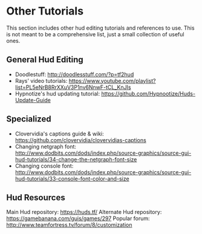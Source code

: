 # Other Tutorials

This section includes other hud editing tutorials and references to use. This is not meant to be a comprehensive list, just a small collection of useful ones.

## General Hud Editing

* Doodlestuff: http://doodlesstuff.com/?p=tf2hud
* Rays' video tutorials: https://www.youtube.com/playlist?list=PL5eNrB8RrXXuV3P1nv6NnwF-tCL_KnJIs
* Hypnotize's hud updating tutorial: https://github.com/Hypnootize/Huds-Update-Guide

## Specialized

* Clovervidia's captions guide & wiki: https://github.com/clovervidia/clovervidias-captions
* Changing netgraph font: http://www.dodbits.com/dods/index.php/source-graphics/source-gui-hud-tutorials/34-change-the-netgraph-font-size
* Changing console font: http://www.dodbits.com/dods/index.php/source-graphics/source-gui-hud-tutorials/33-console-font-color-and-size

## Hud Resources

Main Hud repository: https://huds.tf/
Alternate Hud repository: https://gamebanana.com/guis/games/297
Popular forum: http://www.teamfortress.tv/forum/8/customization
